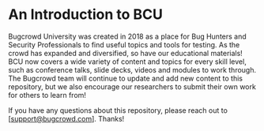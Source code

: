 # An Introduction to BCU

Bugcrowd University was created in 2018 as a place for Bug Hunters and Security Professionals to find useful topics and tools for testing. As the crowd has expanded and diversified, so have our educational materials! BCU now covers a wide variety of content and topics for every skill level, such as conference talks, slide decks, videos and modules to work through. The Bugcrowd team will continue to update and add new content to this repository, but we also encourage our researchers to submit their own work for others to learn from! 

If you have any questions about this repository, please reach out to [support@bugcrowd.com]. Thanks! 
